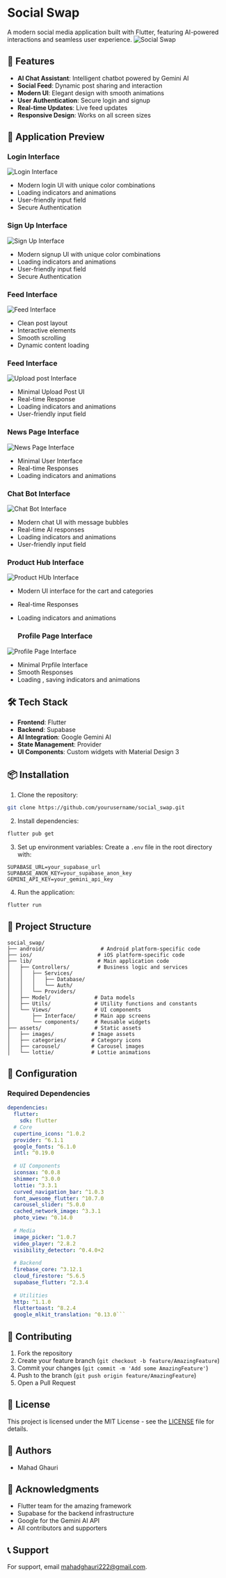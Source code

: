 # Social Swap

A modern social media application built with Flutter, featuring AI-powered interactions and seamless user experience.
![Social Swap](https://gttdwnnthusaqvujxoll.supabase.co/storage/v1/object/sign/app-icon/App%20Icon.jpeg?token=eyJhbGciOiJIUzI1NiIsInR5cCI6IkpXVCJ9.eyJ1cmwiOiJhcHAtaWNvbi9BcHAgSWNvbi5qcGVnIiwiaWF0IjoxNzQyNzQxNTU0LCJleHAiOjE3NTEwNzQxNTU0fQ.yVPnwkj5nbnWspxG8adR28DKdDg4yw4CMyadFou6kvQ)

## 🌟 Features

- **AI Chat Assistant**: Intelligent chatbot powered by Gemini AI
- **Social Feed**: Dynamic post sharing and interaction
- **Modern UI**: Elegant design with smooth animations
- **User Authentication**: Secure login and signup
- **Real-time Updates**: Live feed updates
- **Responsive Design**: Works on all screen sizes

## 📱 Application Preview

### Login Interface
![Login Interface](https://gttdwnnthusaqvujxoll.supabase.co/storage/v1/object/sign/app-images/APP%20SS%202%20.png?token=eyJhbGciOiJIUzI1NiIsInR5cCI6IkpXVCIsImtpZCI6InN0b3JhZ2UtdXJsLXNpZ25pbmcta2V5X2FiNzU1MTRhLTM0NDktNDkyMS1hMWQxLTliYWJiMjk5YzkyMSJ9.eyJ1cmwiOiJhcHAtaW1hZ2VzL0FQUCBTUyAyIC5wbmciLCJpYXQiOjE3NDU4ODgyODUsImV4cCI6MTc1MTM4ODgyODV9.DIPO-1HhO_qPGBRZQWc7zGUcPBj0lFY9poXKISdnda0)
- Modern login UI with unique color combinations
- Loading indicators and animations
- User-friendly input field
- Secure Authentication

### Sign Up Interface
![Sign Up Interface]([https://gttdwnnthusaqvujxoll.supabase.co/storage/v1/object/sign/app-images/App%20SS%202.jpeg?token=eyJhbGciOiJIUzI1NiIsInR5cCI6IkpXVCJ9.eyJ1cmwiOiJhcHAtaW1hZ2VzL0FwcCBTUyAyLmpwZWciLCJpYXQiOjE3NDI3NDE3NTcsImV4cCI6MTc1MTA3NDE3NTd9.YRtZCn7mbaWy2eG2uNU4uqHqr3WlLY5Hy66334goCFM](https://gttdwnnthusaqvujxoll.supabase.co/storage/v1/object/sign/app-images/App%20SS%201.png?token=eyJhbGciOiJIUzI1NiIsInR5cCI6IkpXVCIsImtpZCI6InN0b3JhZ2UtdXJsLXNpZ25pbmcta2V5X2FiNzU1MTRhLTM0NDktNDkyMS1hMWQxLTliYWJiMjk5YzkyMSJ9.eyJ1cmwiOiJhcHAtaW1hZ2VzL0FwcCBTUyAxLnBuZyIsImlhdCI6MTc0NTg4ODIzNSwiZXhwIjoxNzUxMzg4ODIzNX0._wPNZzsg1KBBe-APrB5S6vctcF-qZYEmkelD2Ru-YvU))
- Modern signup UI with unique color combinations
- Loading indicators and animations
- User-friendly input field
- Secure Authentication

### Feed Interface
![Feed Interface](https://gttdwnnthusaqvujxoll.supabase.co/storage/v1/object/sign/app-images/APP%20SS%203.png?token=eyJhbGciOiJIUzI1NiIsInR5cCI6IkpXVCIsImtpZCI6InN0b3JhZ2UtdXJsLXNpZ25pbmcta2V5X2FiNzU1MTRhLTM0NDktNDkyMS1hMWQxLTliYWJiMjk5YzkyMSJ9.eyJ1cmwiOiJhcHAtaW1hZ2VzL0FQUCBTUyAzLnBuZyIsImlhdCI6MTc0NTg4ODMyNCwiZXhwIjoxNzUxMzg4ODMyNH0.ugWKF0SEkXFlVdmopoGzo8-HwqUATIef17MhlGiwf_c)
- Clean post layout
- Interactive elements
- Smooth scrolling
- Dynamic content loading

### Feed Interface
![Upload post Interface]([https://gttdwnnthusaqvujxoll.supabase.co/storage/v1/object/sign/app-images/App%20SS%206.jpeg?token=eyJhbGciOiJIUzI1NiIsInR5cCI6IkpXVCJ9.eyJ1cmwiOiJhcHAtaW1hZ2VzL0FwcCBTUyA2LmpwZWciLCJpYXQiOjE3NDI3NDE4NzcsImV4cCI6MTc1MTA3NDE4Nzd9.lYfPv9bZl1y2JadfKvHRqDfIsgZaqsoBcQ9pFR4Kj4w](https://gttdwnnthusaqvujxoll.supabase.co/storage/v1/object/sign/app-images/APP%20SS%203.png?token=eyJhbGciOiJIUzI1NiIsInR5cCI6IkpXVCIsImtpZCI6InN0b3JhZ2UtdXJsLXNpZ25pbmcta2V5X2FiNzU1MTRhLTM0NDktNDkyMS1hMWQxLTliYWJiMjk5YzkyMSJ9.eyJ1cmwiOiJhcHAtaW1hZ2VzL0FQUCBTUyAzLnBuZyIsImlhdCI6MTc0NTg4ODQxOSwiZXhwIjoxNzUxMzg4ODQxOX0.hcuQ0Ji_rtYG3NDmwJkw5sEwwLkMC3rBI-oT79TiaJs))
- Minimal Upload Post UI 
- Real-time Response
- Loading indicators and animations
- User-friendly input field

### News Page Interface
![News Page Interface]([https://gttdwnnthusaqvujxoll.supabase.co/storage/v1/object/sign/app-images/App%20SS%207.jpeg?token=eyJhbGciOiJIUzI1NiIsInR5cCI6IkpXVCJ9.eyJ1cmwiOiJhcHAtaW1hZ2VzL0FwcCBTUyA3LmpwZWciLCJpYXQiOjE3NDI3NDE5NjEsImV4cCI6MTc1MTA3NDE5NjF9.mFi5g-zfUXYz_UTv3zpcjvmHN_3n6xAsblJatKkrP84](https://gttdwnnthusaqvujxoll.supabase.co/storage/v1/object/sign/app-images/App%20SS%205.png?token=eyJhbGciOiJIUzI1NiIsInR5cCI6IkpXVCIsImtpZCI6InN0b3JhZ2UtdXJsLXNpZ25pbmcta2V5X2FiNzU1MTRhLTM0NDktNDkyMS1hMWQxLTliYWJiMjk5YzkyMSJ9.eyJ1cmwiOiJhcHAtaW1hZ2VzL0FwcCBTUyA1LnBuZyIsImlhdCI6MTc0NTg4ODU3NywiZXhwIjoxNzUxMzg4ODU3N30.RtwhdT-u3BKCaK_4Memw8oS4niR5KAawJbsgc1VAyeA))
- Minimal User Interface
- Real-time Responses
- Loading indicators and animations

### Chat Bot Interface
![Chat Bot Interface]([https://gttdwnnthusaqvujxoll.supabase.co/storage/v1/object/sign/app-images/App%20SS%205.jpeg?token=eyJhbGciOiJIUzI1NiIsInR5cCI6IkpXVCJ9.eyJ1cmwiOiJhcHAtaW1hZ2VzL0FwcCBTUyA1LmpwZWciLCJpYXQiOjE3NDI3NDE5MzIsImV4cCI6MTc1MTA3NDE5MzJ9.OlRJ4pgvQHBvUTBcLPmp9jpfK8u-r7rHAhGUxNNA2KQ](https://gttdwnnthusaqvujxoll.supabase.co/storage/v1/object/sign/app-images/App%20SS%208.png?token=eyJhbGciOiJIUzI1NiIsInR5cCI6IkpXVCIsImtpZCI6InN0b3JhZ2UtdXJsLXNpZ25pbmcta2V5X2FiNzU1MTRhLTM0NDktNDkyMS1hMWQxLTliYWJiMjk5YzkyMSJ9.eyJ1cmwiOiJhcHAtaW1hZ2VzL0FwcCBTUyA4LnBuZyIsImlhdCI6MTc0NTg4ODM1NCwiZXhwIjoxNzUxMzg4ODM1NH0.us5sUtkJOgflCwqr48iGaTVTUVbY716trypbUec8gE0))
- Modern chat UI with message bubbles
- Real-time AI responses
- Loading indicators and animations
- User-friendly input field


### Product Hub Interface
![Product HUb Interface]([[https://gttdwnnthusaqvujxoll.supabase.co/storage/v1/object/sign/app-images/App%20SS%207.jpeg?token=eyJhbGciOiJIUzI1NiIsInR5cCI6IkpXVCJ9.eyJ1cmwiOiJhcHAtaW1hZ2VzL0FwcCBTUyA3LmpwZWciLCJpYXQiOjE3NDI3NDE5NjEsImV4cCI6MTc1MTA3NDE5NjF9.mFi5g-zfUXYz_UTv3zpcjvmHN_3n6xAsblJatKkrP84](https://gttdwnnthusaqvujxoll.supabase.co/storage/v1/object/sign/app-images/App%20SS%205.png?token=eyJhbGciOiJIUzI1NiIsInR5cCI6IkpXVCIsImtpZCI6InN0b3JhZ2UtdXJsLXNpZ25pbmcta2V5X2FiNzU1MTRhLTM0NDktNDkyMS1hMWQxLTliYWJiMjk5YzkyMSJ9.eyJ1cmwiOiJhcHAtaW1hZ2VzL0FwcCBTUyA1LnBuZyIsImlhdCI6MTc0NTg4ODU3NywiZXhwIjoxNzUxMzg4ODU3N30.RtwhdT-u3BKCaK_4Memw8oS4niR5KAawJbsgc1VAyeA)](https://gttdwnnthusaqvujxoll.supabase.co/storage/v1/object/sign/app-images/App%20SS%209.png?token=eyJhbGciOiJIUzI1NiIsInR5cCI6IkpXVCIsImtpZCI6InN0b3JhZ2UtdXJsLXNpZ25pbmcta2V5X2FiNzU1MTRhLTM0NDktNDkyMS1hMWQxLTliYWJiMjk5YzkyMSJ9.eyJ1cmwiOiJhcHAtaW1hZ2VzL0FwcCBTUyA5LnBuZyIsImlhdCI6MTc0NTg4ODgwMSwiZXhwIjoxNzUxMzg4ODgwMX0.8igVmWQLhE6Gco_RtHfjL1Driytb5ZrG62Ioz0bGVuM))
- Modern UI interface for the cart and categories
- Real-time Responses
- Loading indicators and animations
  
  ### Profile Page Interface
![Profile Page Interface]([https://gttdwnnthusaqvujxoll.supabase.co/storage/v1/object/sign/app-images/App%20SS%207.jpeg?token=eyJhbGciOiJIUzI1NiIsInR5cCI6IkpXVCJ9.eyJ1cmwiOiJhcHAtaW1hZ2VzL0FwcCBTUyA3LmpwZWciLCJpYXQiOjE3NDI3NDE5NjEsImV4cCI6MTc1MTA3NDE5NjF9.mFi5g-zfUXYz_UTv3zpcjvmHN_3n6xAsblJatKkrP84](https://gttdwnnthusaqvujxoll.supabase.co/storage/v1/object/sign/app-images/App%20SS%206.png?token=eyJhbGciOiJIUzI1NiIsInR5cCI6IkpXVCIsImtpZCI6InN0b3JhZ2UtdXJsLXNpZ25pbmcta2V5X2FiNzU1MTRhLTM0NDktNDkyMS1hMWQxLTliYWJiMjk5YzkyMSJ9.eyJ1cmwiOiJhcHAtaW1hZ2VzL0FwcCBTUyA2LnBuZyIsImlhdCI6MTc0NTg4ODU0NCwiZXhwIjoxNzUxMzg4ODU0NH0.XAXMNdEbGux4Uf8zo0TnSDItBOZxG3ufJhCWO9FWMwU))
- Minimal Prpfile Interface
- Smooth Responses
- Loading , saving indicators and animations

## 🛠️ Tech Stack

- **Frontend**: Flutter
- **Backend**: Supabase
- **AI Integration**: Google Gemini AI
- **State Management**: Provider
- **UI Components**: Custom widgets with Material Design 3

## 📦 Installation

1. Clone the repository:
```bash
git clone https://github.com/yourusername/social_swap.git
```

2. Install dependencies:
```bash
flutter pub get
```

3. Set up environment variables:
Create a `.env` file in the root directory with:
```
SUPABASE_URL=your_supabase_url
SUPABASE_ANON_KEY=your_supabase_anon_key
GEMINI_API_KEY=your_gemini_api_key
```

4. Run the application:
```bash
flutter run
```

## 📁 Project Structure

```
social_swap/
├── android/                  # Android platform-specific code
├── ios/                     # iOS platform-specific code
├── lib/                     # Main application code
│   ├── Controllers/         # Business logic and services
│   │   ├── Services/
│   │   │   ├── Database/
│   │   │   └── Auth/
│   │   └── Providers/
│   ├── Model/              # Data models
│   ├── Utils/              # Utility functions and constants
│   └── Views/              # UI components
│       ├── Interface/      # Main app screens
│       └── components/     # Reusable widgets
├── assets/                 # Static assets
│   ├── images/            # Image assets
│   ├── categories/        # Category icons
│   ├── carousel/          # Carousel images
│   └── lottie/            # Lottie animations
```

## 🔧 Configuration

### Required Dependencies
```yaml
dependencies:
  flutter:
    sdk: flutter
  # Core
  cupertino_icons: ^1.0.2
  provider: ^6.1.1
  google_fonts: ^6.1.0
  intl: ^0.19.0
  
  # UI Components
  iconsax: ^0.0.8
  shimmer: ^3.0.0
  lottie: ^3.3.1
  curved_navigation_bar: ^1.0.3
  font_awesome_flutter: ^10.7.0
  carousel_slider: ^5.0.0
  cached_network_image: ^3.3.1
  photo_view: ^0.14.0
  
  # Media
  image_picker: ^1.0.7
  video_player: ^2.8.2
  visibility_detector: ^0.4.0+2
  
  # Backend
  firebase_core: ^3.12.1
  cloud_firestore: ^5.6.5
  supabase_flutter: ^2.3.4
  
  # Utilities
  http: ^1.1.0
  fluttertoast: ^8.2.4
  google_mlkit_translation: ^0.13.0```
```

## 🤝 Contributing

1. Fork the repository
2. Create your feature branch (`git checkout -b feature/AmazingFeature`)
3. Commit your changes (`git commit -m 'Add some AmazingFeature'`)
4. Push to the branch (`git push origin feature/AmazingFeature`)
5. Open a Pull Request

## 📄 License

This project is licensed under the MIT License - see the [LICENSE](LICENSE) file for details.

## 👥 Authors

- Mahad Ghauri

## 🙏 Acknowledgments

- Flutter team for the amazing framework
- Supabase for the backend infrastructure
- Google for the Gemini AI API
- All contributors and supporters

## 📞 Support

For support, email mahadghauri222@gmail.com.
